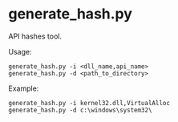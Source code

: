 # generate_hash.py

API hashes tool.

Usage:
```
generate_hash.py -i <dll_name,api_name>
generate_hash.py -d <path_to_directory>
```

Example:
```
generate_hash.py -i kernel32.dll,VirtualAlloc
generate_hash.py -d c:\windows\system32\
```